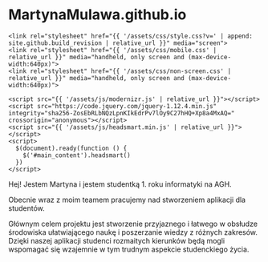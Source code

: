 # MartynaMulawa.github.io
<!DOCTYPE html>
<html lang="{{ site.lang | default: "en-US" }}">
  <head>
    <meta charset='utf-8'>
    <meta http-equiv="X-UA-Compatible" content="IE=edge">
    <meta name="viewport" content="width=640">

    <link rel="stylesheet" href="{{ '/assets/css/style.css?v=' | append: site.github.build_revision | relative_url }}" media="screen">
    <link rel="stylesheet" href="{{ '/assets/css/mobile.css' | relative_url }}" media="handheld, only screen and (max-device-width:640px)">
    <link rel="stylesheet" href="{{ '/assets/css/non-screen.css' | relative_url }}" media="handheld, only screen and (max-device-width:640px)">

    <script src="{{ '/assets/js/modernizr.js' | relative_url }}"></script>
    <script src="https://code.jquery.com/jquery-1.12.4.min.js" integrity="sha256-ZosEbRLbNQzLpnKIkEdrPv7lOy9C27hHQ+Xp8a4MxAQ=" crossorigin="anonymous"></script>
    <script src="{{ '/assets/js/headsmart.min.js' | relative_url }}"></script>
    <script>
      $(document).ready(function () {
        $('#main_content').headsmart()
      })
    </script>
Hej!
Jestem Martyna i jestem studentką 1. roku informatyki na AGH. 

Obecnie wraz z moim teamem pracujemy nad stworzeniem aplikacji dla studentów.

Głównym celem projektu jest stworzenie przyjaznego i łatwego w obsłudze środowiska ułatwiającego naukę i poszerzanie wiedzy z różnych zakresów. Dzięki naszej aplikacji studenci rozmaitych kierunków będą mogli wspomagać się wzajemnie w tym trudnym aspekcie studenckiego życia.
